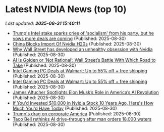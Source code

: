 # Latest NVIDIA News (top 10)
_Last updated: **2025-08-31 15:40:11**_

- [Trump's Intel stake sparks cries of 'socialism' from his party, but he vows more deals are coming](https://richmond.com/news/nation-world/government-politics/article_87b2d4ce-6565-5ed6-bdc4-e57c422337e2.html) (Published: 2025-08-30)
- [China Blocks Import Of Nvidia H20s](https://www.forbes.com/sites/johnwerner/2025/08/30/china-blocks-import-of-nvidia-h20s/) (Published: 2025-08-30)
- [Why Wall Street has developed an unhealthy obsession with Nvidia](https://biztoc.com/x/e4c15016dca1a753) (Published: 2025-08-30)
- [AI Is Golden or ‘Not Rational’: Wall Street’s Battle With Which Road to Take](https://gizmodo.com/ai-bubble-debate-nvidia-2000650997) (Published: 2025-08-30)
- [Intel Gaming PC Deals at Walmart: Up to 55% off + free shipping](https://www.dealnews.com/Intel-Gaming-PC-Deals-at-Walmart-Up-to-55-off-free-shipping/21763603.html) (Published: 2025-08-30)
- [Intel Gaming PC Deals at Walmart: Up to 55% off + free shipping](https://www.dealnews.com/Intel-Gaming-PC-Deals-at-Walmart-Up-to-55-off-free-shipping/21763603.html) (Published: 2025-08-30)
- [James Altucher Spotlights Elon Musk’s Role in America’s AI Revolution](https://www.globenewswire.com/news-release/2025/08/30/3141877/0/en/James-Altucher-Spotlights-Elon-Musk-s-Role-in-America-s-AI-Revolution.html) (Published: 2025-08-30)
- [If You'd Invested $10,000 in Nvidia Stock 10 Years Ago, Here's How Much You'd Have Today](https://biztoc.com/x/3d63d9ee5c8cab8d) (Published: 2025-08-30)
- [Trump's drag on corporate America](https://biztoc.com/x/1df9f565be45caca) (Published: 2025-08-30)
- [Taco Bell rethinks AI drive-through after man orders 18,000 waters](https://freerepublic.com/focus/f-chat/4337632/posts) (Published: 2025-08-30)
